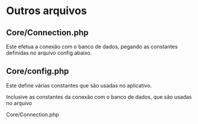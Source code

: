 # Outros arquivos

## Core/Connection.php

Este efetua a conexão com o banco de dados, pegando as constantes definidas no arquivo config abaixo.

## Core/config.php

Este define várias constantes que são usadas no aplicativo.

Inclusive as constantes da conexão com o banco de dados, que são usadas no arquivo

Core/Connection.php


